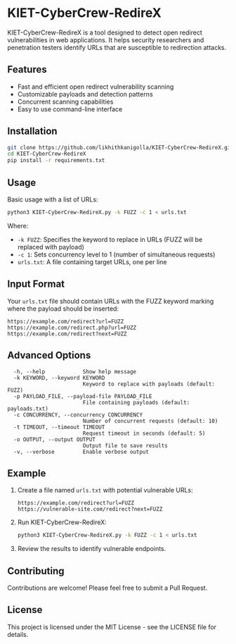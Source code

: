 # KIET-CyberCrew-RedireX

KIET-CyberCrew-RedireX is a tool designed to detect open redirect vulnerabilities in web applications. It helps security researchers and penetration testers identify URLs that are susceptible to redirection attacks.

## Features

- Fast and efficient open redirect vulnerability scanning
- Customizable payloads and detection patterns
- Concurrent scanning capabilities
- Easy to use command-line interface

## Installation

```bash
git clone https://github.com/likhithkanigolla/KIET-CyberCrew-RedireX.git
cd KIET-CyberCrew-RedireX
pip install -r requirements.txt
```

## Usage

Basic usage with a list of URLs:

```bash
python3 KIET-CyberCrew-RedireX.py -k FUZZ -c 1 < urls.txt
```

Where:
- `-k FUZZ`: Specifies the keyword to replace in URLs (FUZZ will be replaced with payload)
- `-c 1`: Sets concurrency level to 1 (number of simultaneous requests)
- `urls.txt`: A file containing target URLs, one per line

## Input Format

Your `urls.txt` file should contain URLs with the FUZZ keyword marking where the payload should be inserted:

```
https://example.com/redirect?url=FUZZ
https://example.com/redirect.php?url=FUZZ
https://example.com/redirect?next=FUZZ
```

## Advanced Options

```
  -h, --help            Show help message
  -k KEYWORD, --keyword KEYWORD
                        Keyword to replace with payloads (default: FUZZ)
  -p PAYLOAD_FILE, --payload-file PAYLOAD_FILE
                        File containing payloads (default: payloads.txt)
  -c CONCURRENCY, --concurrency CONCURRENCY
                        Number of concurrent requests (default: 10)
  -t TIMEOUT, --timeout TIMEOUT
                        Request timeout in seconds (default: 5)
  -o OUTPUT, --output OUTPUT
                        Output file to save results
  -v, --verbose         Enable verbose output
```

## Example

1. Create a file named `urls.txt` with potential vulnerable URLs:
   ```
   https://example.com/redirect?url=FUZZ
   https://vulnerable-site.com/redirect?next=FUZZ
   ```

2. Run KIET-CyberCrew-RedireX:
   ```bash
   python3 KIET-CyberCrew-RedireX.py -k FUZZ -c 1 < urls.txt
   ```

3. Review the results to identify vulnerable endpoints.

## Contributing

Contributions are welcome! Please feel free to submit a Pull Request.

## License

This project is licensed under the MIT License - see the LICENSE file for details.
